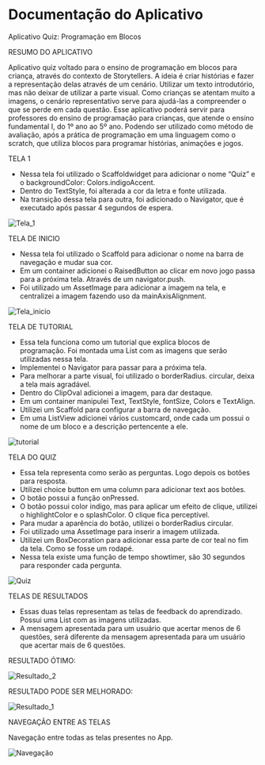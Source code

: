 # Documentação do Aplicativo

Aplicativo Quiz: Programação em Blocos

RESUMO DO APLICATIVO

Aplicativo quiz voltado para o ensino de programação em blocos para criança, através do contexto de Storytellers. A ideia é criar histórias e fazer a representação delas através de um cenário. Utilizar um texto introdutório, mas não deixar de utilizar a parte visual. Como crianças se atentam muito a imagens, o cenário representativo serve para ajudá-las a compreender o que se perde em cada questão. Esse aplicativo poderá servir para professores do ensino de programação para crianças, que atende o ensino fundamental I, do 1º ano ao 5º ano. Podendo ser utilizado como método de avaliação, após a prática de programação em uma linguagem como o scratch, que utiliza blocos para programar histórias, animações e jogos.


  TELA 1
- Nessa tela foi utilizado o Scaffoldwidget para adicionar o nome “Quiz” e o backgroundColor: Colors.indigoAccent.
- Dentro do TextStyle, foi alterada a cor da letra e fonte utilizada.
- Na transição dessa tela para outra, foi adicionado o Navigator, que é executado após passar 4 segundos de espera.

![Tela_1](https://github.com/FrancielyAlves/Fundamentos_de_Programacao/blob/master/Tela_1.jpeg)


  TELA DE INICIO
- Nessa tela foi utilizado o Scaffold para adicionar o nome na barra de navegação e mudar sua cor.  
- Em um container adicionei o RaisedButton ao clicar em novo jogo passa para a próxima tela. Através de um navigator.push.
- Foi utilizado um AssetImage para adicionar a imagem na tela, e centralizei a imagem fazendo uso da mainAxisAlignment.

![Tela_inicio](https://github.com/FrancielyAlves/Fundamentos_de_Programacao/blob/master/Tela_inicio.png)


  TELA DE TUTORIAL
- Essa tela funciona como um tutorial que explica blocos de programação.  Foi montada uma List com as imagens que serão utilizadas nessa tela. 
- Implementei o Navigator para passar para a próxima tela.
- Para melhorar a parte visual, foi utilizado o borderRadius. circular, deixa a tela mais agradável.
- Dentro do ClipOval adicionei a imagem, para dar destaque.
- Em um container manipulei Text, TextStyle, fontSize, Colors e TextAlign.
- Utilizei um Scaffold para configurar a barra de navegação.
- Em uma ListView adicionei vários customcard, onde cada um possui o nome de um bloco e a descrição pertencente a ele.

![tutorial](https://github.com/FrancielyAlves/Fundamentos_de_Programacao/blob/master/tutorial.png)

  TELA DO QUIZ
- Essa tela representa como serão as perguntas. Logo depois os botões para resposta. 
- Utilizei choice button em uma column para adicionar text aos botões.
- O botão possui a função onPressed.
- O botão possui color indigo, mas para aplicar um efeito de clique, utilizei o highlightColor e o splashColor. O clique fica perceptível.  
- Para mudar a aparência do botão, utilizei o borderRadius circular.
- Foi utilizado uma AssetImage para inserir a imagem utilizada. 
- Utilizei um BoxDecoration para adicionar essa parte de cor teal no fim da tela. Como se fosse um rodapé.
- Nessa tela existe uma função de tempo showtimer, são 30 segundos para responder cada pergunta. 

![Quiz](https://github.com/FrancielyAlves/Fundamentos_de_Programacao/blob/master/Quiz.png)

  TELAS DE RESULTADOS
- Essas duas telas representam as telas de feedback do aprendizado. Possui uma List com as imagens utilizadas.
- A mensagem apresentada para um usuário que acertar menos de 6 questões, será diferente da mensagem apresentada para um usuário que acertar mais de 6 questões.

RESULTADO ÓTIMO:

![Resultado_2](https://github.com/FrancielyAlves/Fundamentos_de_Programacao/blob/master/Resultado_2.png)

RESULTADO PODE SER MELHORADO:

![Resultado_1](https://github.com/FrancielyAlves/Fundamentos_de_Programacao/blob/master/Resultado_1.png)

NAVEGAÇÃO ENTRE AS TELAS

Navegação entre todas as telas presentes no App.

![Navegação](https://github.com/FrancielyAlves/Fundamentos_de_Programacao/blob/master/Navega%C3%A7%C3%A3o.png)








